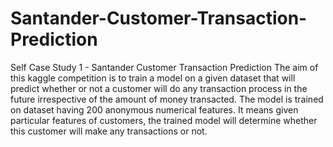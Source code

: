 # Santander-Customer-Transaction-Prediction
Self Case Study 1 - Santander Customer Transaction Prediction
The aim of this kaggle competition is to train a model on a given dataset that will predict whether or not a customer will do any transaction process in the future irrespective of the amount of money transacted. The model is trained on dataset having 200 anonymous numerical features.
It means given particular features of customers, the trained model will determine whether this customer will make any transactions or not.
